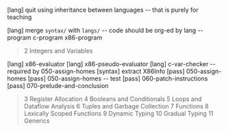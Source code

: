 [lang] quit using inheritance between languages -- that is purely for teaching

[lang] merge `syntax/` with `langs/` -- code should be org-ed by lang -- program c-program x86-program

> 2 Integers and Variables

[lang] x86-evaluator
[lang] x86-pseudo-evaluator
[lang] c-var-checker -- required by 050-assign-homes
[syntax] extract X86Info
[pass] 050-assign-homes
[pass] 050-assign-homes -- test
[pass] 060-patch-instructions
[pass] 070-prelude-and-conclusion

> 3 Register Allocation
> 4 Booleans and Conditionals
> 5 Loops and Dataflow Analysis
> 6 Tuples and Garbage Collection
> 7 Functions
> 8 Lexically Scoped Functions
> 9 Dynamic Typing
> 10 Gradual Typing
> 11 Generics
